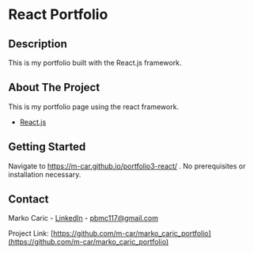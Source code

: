 # React Portfolio



## Description

This is my portfolio built with the React.js framework.



## About The Project

This is my portfolio page using the react framework.

- [React.js](https://reactjs.org/)

## Getting Started

Navigate to https://m-car.github.io/portfolio3-react/ .
No prerequisites or installation necessary.

## Contact

Marko Caric - [LinkedIn](https://www.linkedin.com/in/markocaric/) - pbmc117@gmail.com

Project Link: [https://github.com/m-car/marko_caric_portfolio](https://github.com/m-car/marko_caric_portfolio)

[linkedin-url]: https://linkedin.com/in/markocaric
[linkedin-shield]: https://img.shields.io/badge/-LinkedIn-black.svg?style=for-the-badge&logo=linkedin&colorB=555
